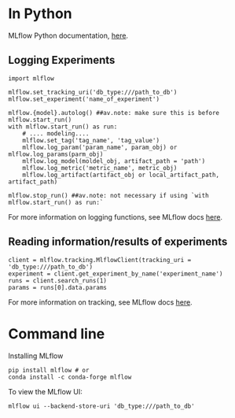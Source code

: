 # In Python 
MLflow Python documentation, [here](https://www.mlflow.org/docs/latest/python_api/index.html).

## Logging Experiments
```
import mlflow
```

```
mlflow.set_tracking_uri('db_type:///path_to_db') 
mlflow.set_experiment('name_of_experiment')
```

```
mlflow.{model}.autolog() ##av.note: make sure this is before mlflow.start_run()
with mlflow.start_run() as run:
	# .... modeling....
	mlflow.set_tag('tag_name', 'tag_value')
	mlflow.log_param('param_name', param_obj) or mlflow.log_params(parm_obj)
	mlflow.log_model(moldel_obj, artifact_path = 'path')
	mlflow.log_metric('metric_name', metric_obj)
	mlflow.log_artifact(artifact_obj or local_artifact_path, artifact_path)
	
mlflow.stop_run() ##av.note: not necessary if using `with mlflow.start_run() as run:`
```

For more information on logging functions, see MLflow docs [here](https://www.mlflow.org/docs/latest/tracking.html#logging-functions).

## Reading information/results of experiments

```
client = mlflow.tracking.MlflowClient(tracking_uri = 'db_type:///path_to_db')
experiment = client.get_experiment_by_name('experiment_name')
runs = client.search_runs(1)
params = runs[0].data.params
```

For more information on tracking, see MLflow docs [here](https://www.mlflow.org/docs/latest/python_api/mlflow.tracking.html).

# Command line 

Installing MLflow

```
pip install mlflow # or 
conda install -c conda-forge mlflow
```

To view the MLflow UI:

```
mlflow ui --backend-store-uri 'db_type:///path_to_db'
```